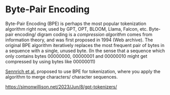 # Byte-Pair Encoding
Byte-Pair Encoding (BPE) is perhaps the most popular tokenization algorithm right now, used by GPT, OPT, BLOOM, Llama, Falcon, etc. Byte-pair encoding/ digram coding is a _compression algorithm_ comes from information theory, and was first proposed in 1994 (Web archive). The original BPE algorithm  iteratively replaces the most frequent pair of bytes in a sequence with a single, unused byte. (In the sense that a sequence which only contains bytes 00000000, 00000001 and 00000010 might get compressed by using bytes like 00000011)

[Sennrich et al.](https://arxiv.org/abs/1508.07909) proposed to use BPE for tokenization, where you apply the algorithm to merge characters/ character sequences. 

https://simonwillison.net/2023/Jun/8/gpt-tokenizers/